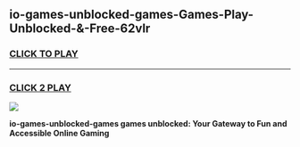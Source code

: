 
## io-games-unblocked-games-Games-Play-Unblocked-&-Free-62vlr
<h3>
<a href="https://premium76.site?title=io-games-unblocked-games&ref=24A">CLICK TO PLAY</a></h3>
<hr>

<h3>
<a href="https://premium76.site?title=io-games-unblocked-games&ref=24A">CLICK 2 PLAY</a>
  
</h3>

<a href="https://premium76.site?title=io-games-unblocked-games&ref=24A"><img src="https://clearcache.store/games.png"></a>


**io-games-unblocked-games games unblocked: Your Gateway to Fun and Accessible Online Gaming**
